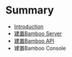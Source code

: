 # Summary

* [Introduction](README.md)
* [建置Bamboo Server](chapter1.md)
* [建置Bamboo API](jian-zhi-bamboo-api.md)
* 建置Bamboo Console

